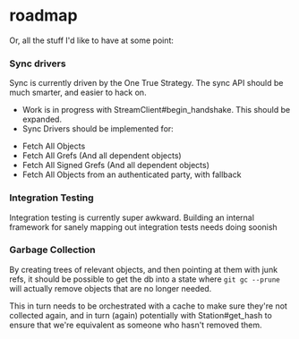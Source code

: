 roadmap
=======

Or, all the stuff I'd like to have at some point:

### Sync drivers

Sync is currently driven by the One True Strategy. The sync API should be much
smarter, and easier to hack on.

* Work is in progress with StreamClient#begin_handshake. This should be expanded.
* Sync Drivers should be implemented for:
 - Fetch All Objects
 - Fetch All Grefs (And all dependent objects)
 - Fetch All Signed Grefs (And all dependent objects)
 - Fetch All Objects from an authenticated party, with fallback

### Integration Testing

Integration testing is currently super awkward. Building an internal framework
for sanely mapping out integration tests needs doing soonish

### Garbage Collection

By creating trees of relevant objects, and then pointing at them with junk
refs, it should be possible to get the db into a state where `git gc --prune`
will actually remove objects that are no longer needed.

This in turn needs to be orchestrated with a cache to make sure they're not
collected again, and in turn (again) potentially with Station#get_hash to
ensure that we're equivalent as someone who hasn't removed them.
